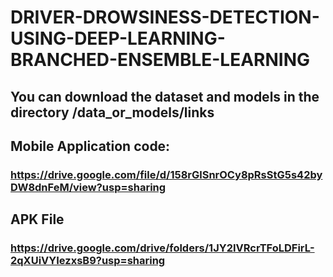 # DRIVER-DROWSINESS-DETECTION-USING-DEEP-LEARNING-BRANCHED-ENSEMBLE-LEARNING

## You can download the dataset and models in the directory /data_or_models/links

## Mobile Application code:
### https://drive.google.com/file/d/158rGlSnrOCy8pRsStG5s42byDW8dnFeM/view?usp=sharing

## APK File
### https://drive.google.com/drive/folders/1JY2IVRcrTFoLDFirL-2qXUiVYIezxsB9?usp=sharing
